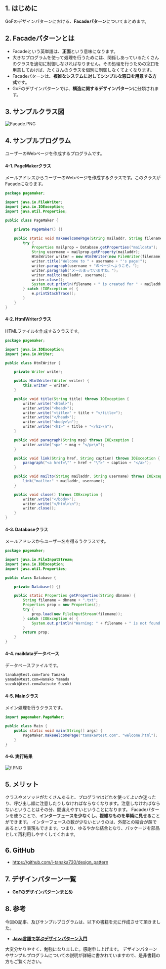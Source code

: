 ## 1. はじめに

GoFのデザインパターンにおける、**Facadeパターン**についてまとめます。

## 2. Facadeパターンとは
- Facadeという英単語は、**正面**という意味になります。
- 大きなプログラムを使って処理を行うためには、関係しあっているたくさんのクラスを適切に制御しなければなりません。その処理を行うための窓口を用意しておけば、たくさんのクラスを個別に制御しなくてよくなります。
- Facadeパターンは、**複雑なシステムに対してシンプルな窓口を用意する方式**です。
- GoFのデザインパターンでは、**構造に関するデザインパターン**に分類されます。

## 3. サンプルクラス図
![Facade.PNG](https://qiita-image-store.s3.amazonaws.com/0/247638/ef055942-1dee-3909-0c18-6ad02f248d62.png)

## 4. サンプルプログラム
ユーザーのWebページを作成するプログラムです。

#### 4-1. PageMakerクラス
メールアドレスからユーザーのWebページを作成するクラスです。このクラスがFacadeになります。

```java:PageMaker.java
package pagemaker;

import java.io.FileWriter;
import java.io.IOException;
import java.util.Properties;

public class PageMaker {

	private PageMaker() {}

	public static void makeWelcomePage(String mailaddr, String filename) {
		try {
			Properties mailprop = Database.getProperties("maildata");
			String username = mailprop.getProperty(mailaddr);
			HtmlWriter writer = new HtmlWriter(new FileWriter(filename));
			writer.title("Welcome to " + username + "'s page!");
			writer.paragraph(username + "のページへようこそ。");
			writer.paragraph("メールまっていますね。");
			writer.mailto(mailaddr, username);
			writer.close();
			System.out.println(filename + " is created for " + mailaddr + " (" + username + ")");
		} catch (IOException e) {
			e.printStackTrace();
		}
	}
}
```

#### 4-2. HtmlWriterクラス
HTMLファイルを作成するクラスです。

```java:v.java
package pagemaker;

import java.io.IOException;
import java.io.Writer;

public class HtmlWriter {

	private Writer writer;

	public HtmlWriter(Writer writer) {
        this.writer = writer;
    }

	public void title(String title) throws IOException {
        writer.write("<html>");
        writer.write("<head>");
        writer.write("<title>" + title + "</title>");
        writer.write("</head>");
        writer.write("<body>\n");
        writer.write("<h1>" + title + "</h1>\n");
    }

	public void paragraph(String msg) throws IOException {
        writer.write("<p>" + msg + "</p>\n");
    }

	public void link(String href, String caption) throws IOException {
        paragraph("<a href=\"" + href + "\">" + caption + "</a>");
    }

	public void mailto(String mailaddr, String username) throws IOException {
        link("mailto:" + mailaddr, username);
    }

	public void close() throws IOException {
        writer.write("</body>");
        writer.write("</html>\n");
        writer.close();
    }
}
```

#### 4-3. Databaseクラス
メールアドレスからユーザー名を得るうクラスです。

```java:Database.java
package pagemaker;

import java.io.FileInputStream;
import java.io.IOException;
import java.util.Properties;

public class Database {

	private Database() {}

	public static Properties getProperties(String dbname) {
		String filename = dbname + ".txt";
		Properties prop = new Properties();
		try {
			prop.load(new FileInputStream(filename));
		} catch (IOException e) {
			System.out.println("Warning: " + filename + " is not found.");
		}
		return prop;
	}
}
```

#### 4-4. maildataデータベース
データベースファイルです。

```java:maildata.txt
tanaka@test.com=Taro Tanaka
yamada@test.com=Hanako Yamada
suzuki@test.com=Daisuke Suzuki
```

#### 4-5. Mainクラス
メイン処理を行うクラスです。

```java:Main.java
import pagemaker.PageMaker;

public class Main {
	public static void main(String[] args) {
		PageMaker.makeWelcomePage("tanaka@test.com", "welcome.html");
	}
}
```

#### 4-6. 実行結果
![f.PNG](https://qiita-image-store.s3.amazonaws.com/0/247638/3aebd09e-4e02-4ede-bb40-3d8900943f8f.png)

## 5. メリット
クラスやメソッドがたくさんあると、プログラマはどれを使ってよいか迷ったり、呼び出し順に注意したりしなければならなくなります。注意しなければならないということはその分、間違えやすいということになります。
Facadeパターンを使うことで、**インターフェースを少なくし、複雑なものを単純に見せる**ことができます。
インターフェースの数が少ないというのは、外部との結合が疎であるという表現もできます。つまり、ゆるやかな結合となり、パッケージを部品として再利用しやすくしてくれます。

## 6. GitHub
- https://github.com/i-tanaka730/design_pattern

## 7. デザインパターン一覧
- [**GoFのデザインパターンまとめ**](https://github.com/i-tanaka730/design_pattern/blob/master/docs/GoFのデザインパターンまとめ.md)

## 8. 参考
今回の記事、及びサンプルプログラムは、以下の書籍を元に作成させて頂きました。

- [**Java言語で学ぶデザインパターン入門**](
https://www.amazon.co.jp/%E5%A2%97%E8%A3%9C%E6%94%B9%E8%A8%82%E7%89%88Java%E8%A8%80%E8%AA%9E%E3%81%A7%E5%AD%A6%E3%81%B6%E3%83%87%E3%82%B6%E3%82%A4%E3%83%B3%E3%83%91%E3%82%BF%E3%83%BC%E3%83%B3%E5%85%A5%E9%96%80-%E7%B5%90%E5%9F%8E-%E6%B5%A9/dp/4797327030/ref=sr_1_1?ie=UTF8&qid=1549628781)

大変分かりやすく、勉強になりました。感謝申し上げます。
デザインパターンやサンプルプログラムについての説明が詳細に書かれていますので、是非書籍の方もご覧ください。
